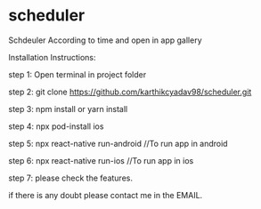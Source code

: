 # scheduler
Schdeuler According to time and open in app gallery


Installation Instructions:

step 1: Open terminal in project folder

step 2: git clone https://github.com/karthikcyadav98/scheduler.git

step 3: npm install or yarn install

step 4: npx pod-install ios

step 5: npx react-native run-android //To run app in android

step 6: npx react-native run-ios //To run app in ios

step 7: please check the features.

if there is any doubt please contact me in the EMAIL.

